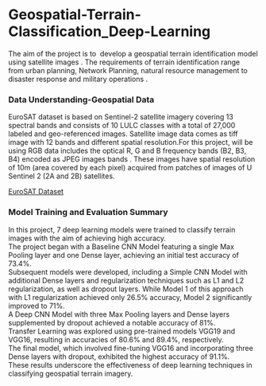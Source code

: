 # Geospatial-Terrain-Classification_Deep-Learning
The aim of the project is to  develop a geospatial terrain identification model using satellite images . The requirements of terrain identification range  from urban planning, Network Planning, natural resource management to disaster response and military operations . 

### Data Understanding-Geospatial Data 
EuroSAT dataset is based on Sentinel-2 satellite imagery covering 13 spectral bands and consists of 10 LULC classes with a total of 27,000 labeled and geo-referenced images. Satellite image data comes as tiff image with 12 bands and different spatial resolution.For this project, will be using RGB data includes the optical R, G and B frequency bands (B2, B3, B4) encoded as JPEG images bands . These images have spatial resolution of 10m (area covered by each pixel) acquired from patches of images of U Sentinel 2 (2A and 2B) satellites.

[EuroSAT Dataset](https://zenodo.org/records/7711810#.ZD7rSezMJQL)

### Model Training and Evaluation Summary
In this project, 7 deep learning models were trained to classify terrain images with the aim of achieving high accuracy.<br> 
The project began with a Baseline CNN Model featuring a single Max Pooling layer and one Dense layer, achieving an initial test accuracy of 73.4%. <br>
Subsequent models were developed, including a Simple CNN Model with additional Dense layers and regularization techniques such as L1 and L2 regularization, as well as dropout layers. While Model 1 of this approach with L1 regularization achieved only 26.5% accuracy, Model 2 significantly improved to 71%. <br>
A Deep CNN Model with three Max Pooling layers and Dense layers supplemented by dropout achieved a notable accuracy of 81%. <br>
Transfer Learning was explored using pre-trained models VGG19 and VGG16, resulting in accuracies of 80.6% and 89.4%, respectively. <br>
The final model, which involved fine-tuning VGG16 and incorporating three Dense layers with dropout, exhibited the highest accuracy of 91.1%. <br>
These results underscore the effectiveness of deep learning techniques in classifying geospatial terrain imagery.





